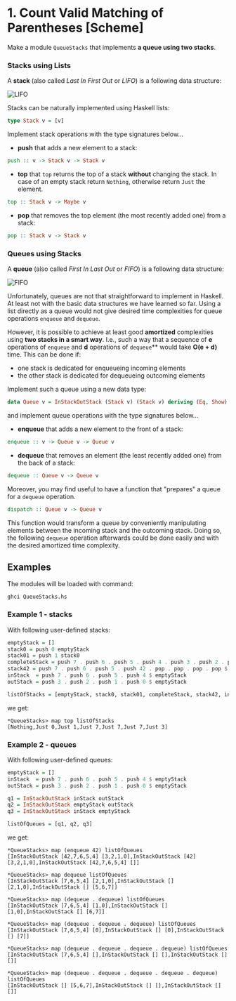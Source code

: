 # 1. Count Valid Matching of Parentheses [Scheme]

Make a module `QueueStacks` that implements **a queue using two stacks**.

### Stacks using Lists

A **stack** (also called *Last In First Out* or *LIFO*) is a following data structure:

![LIFO](stack.png)

Stacks can be naturally implemented using Haskell lists:

```haskell
type Stack v = [v]
```

Implement stack operations with the type signatures below...

* **push** that adds a new element to a stack:

```haskell
push :: v -> Stack v -> Stack v
```

* **top** that `top` returns the top of a stack **without** changing the stack.
In case of an empty stack return `Nothing`, otherwise return `Just` the element.

```haskell
top :: Stack v -> Maybe v
```

* **pop** that removes the top element (the most recently added one) from a stack:

```haskell
pop :: Stack v -> Stack v
```

### Queues using Stacks

A **queue** (also called *First In Last Out* or *FIFO*) is a following data structure:
 
![FIFO](queue.svg)
    
Unfortunately, queues are not that straightforward to implement in Haskell.
At least not with the basic data structures we have learned so far.
Using a list directly as a queue would not give desired time complexities for queue operations `enqueue` and `dequeue`.

However, it is possible to achieve at least good **amortized** complexities using **two stacks in a smart way**.
I.e., such a way that a sequence of **e** operations of `enqueue` and **d** operations of `dequeue`** would take **O(e + d)** time. 
This can be done if:
* one stack is dedicated for enqueueing incoming elements
* the other stack is dedicated for dequeueing outcoming elements

Implement such a queue using a new data type:
```haskell
data Queue v = InStackOutStack (Stack v) (Stack v) deriving (Eq, Show)
```
and implement queue operations with the type signatures below...

* **enqueue** that adds a new element to the front of a stack:

```haskell
enqueue :: v -> Queue v -> Queue v
```

* **dequeue** that removes an element (the least recently added one) from the back of a stack:

```haskell
dequeue :: Queue v -> Queue v
```

Moreover, you may find useful to have a function that "prepares" a queue for a `dequeue` operation.
```haskell
dispatch :: Queue v -> Queue v
```
This function would transform a queue by conveniently manipulating elements between the incoming stack and the outcoming stack.
Doing so, the following `dequeue` operation afterwards could be done easily and with the desired amortized time complexity.

## Examples
The modules will be loaded with command:
```commandline
ghci QueueStacks.hs
```
### Example 1 - stacks
With following user-defined stacks:
```haskell
emptyStack = []
stack0 = push 0 emptyStack
stack01 = push 1 stack0
completeStack = push 7 . push 6 . push 5 . push 4 . push 3 . push 2 . push 1 . push 0 $ emptyStack
stack42 = push 7 . push 6 . push 5 . push 42 . pop . pop . pop . pop $ completeStack
inStack  = push 7 . push 6 . push 5 . push 4 $ emptyStack
outStack = push 3 . push 2 . push 1 . push 0 $ emptyStack

listOfStacks = [emptyStack, stack0, stack01, completeStack, stack42, inStack, outStack]
```
we get:
```
*QueueStacks> map top listOfStacks
[Nothing,Just 0,Just 1,Just 7,Just 7,Just 7,Just 3]
```

### Example 2 - queues
With following user-defined queues:
```haskell
emptyStack = []
inStack  = push 7 . push 6 . push 5 . push 4 $ emptyStack
outStack = push 3 . push 2 . push 1 . push 0 $ emptyStack

q1 = InStackOutStack inStack outStack
q2 = InStackOutStack emptyStack outStack
q3 = InStackOutStack inStack emptyStack

listOfQueues = [q1, q2, q3]
```
we get:
```
*QueueStacks> map (enqueue 42) listOfQueues
[InStackOutStack [42,7,6,5,4] [3,2,1,0],InStackOutStack [42] [3,2,1,0],InStackOutStack [42,7,6,5,4] []]

*QueueStacks> map dequeue listOfQueues
[InStackOutStack [7,6,5,4] [2,1,0],InStackOutStack [] [2,1,0],InStackOutStack [] [5,6,7]]

*QueueStacks> map (dequeue . dequeue) listOfQueues
[InStackOutStack [7,6,5,4] [1,0],InStackOutStack [] [1,0],InStackOutStack [] [6,7]]

*QueueStacks> map (dequeue . dequeue . dequeue) listOfQueues
[InStackOutStack [7,6,5,4] [0],InStackOutStack [] [0],InStackOutStack [] [7]]

*QueueStacks> map (dequeue . dequeue . dequeue . dequeue) listOfQueues
[InStackOutStack [7,6,5,4] [],InStackOutStack [] [],InStackOutStack [] []]

*QueueStacks> map (dequeue . dequeue . dequeue . dequeue . dequeue) listOfQueues
[InStackOutStack [] [5,6,7],InStackOutStack [] [],InStackOutStack [] []]
```
